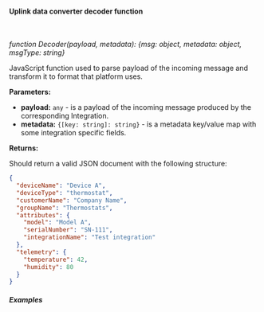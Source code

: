 #### Uplink data converter decoder function

<div class="divider"></div>
<br/>

*function Decoder(payload, metadata): {msg: object, metadata: object, msgType: string}*

JavaScript function used to parse payload of the incoming message and transform it to format that platform uses.

**Parameters:**

<ul>
  <li><b>payload:</b> <code>any</code> - is a payload of the incoming message produced by the corresponding Integration.
  </li>
  <li><b>metadata:</b> <code>{[key: string]: string}</code> - is a metadata key/value map with some integration specific fields.
  </li>
</ul>

**Returns:**

Should return a valid JSON document with the following structure:

```json
{
  "deviceName": "Device A",
  "deviceType": "thermostat",
  "customerName": "Company Name",
  "groupName": "Thermostats",
  "attributes": {
    "model": "Model A",
    "serialNumber": "SN-111",
    "integrationName": "Test integration"
  },
  "telemetry": {
    "temperature": 42,
    "humidity": 80
  }
}
```

<div class="divider"></div>

##### Examples



